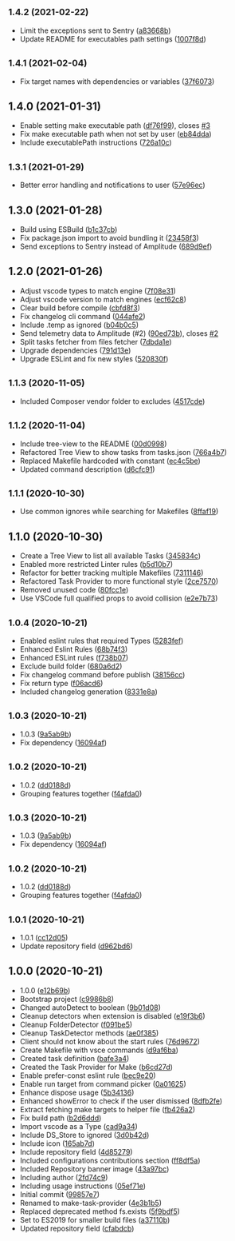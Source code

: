 ## <small>1.4.2 (2021-02-22)</small>

* Limit the exceptions sent to Sentry ([a83668b](https://github.com/carlos-algms/vscode-make-task-provider/commit/a83668b))
* Update README for executables path settings ([1007f8d](https://github.com/carlos-algms/vscode-make-task-provider/commit/1007f8d))



## <small>1.4.1 (2021-02-04)</small>

* Fix target names with dependencies or variables ([37f6073](https://github.com/carlos-algms/vscode-make-task-provider/commit/37f6073))



## 1.4.0 (2021-01-31)

* Enable setting make executable path ([df76f99](https://github.com/carlos-algms/vscode-make-task-provider/commit/df76f99)), closes [#3](https://github.com/carlos-algms/vscode-make-task-provider/issues/3)
* Fix make executable path when not set by user ([eb84dda](https://github.com/carlos-algms/vscode-make-task-provider/commit/eb84dda))
* Include executablePath instructions ([726a10c](https://github.com/carlos-algms/vscode-make-task-provider/commit/726a10c))



## <small>1.3.1 (2021-01-29)</small>

* Better error handling and notifications to user ([57e96ec](https://github.com/carlos-algms/vscode-make-task-provider/commit/57e96ec))



## 1.3.0 (2021-01-28)

* Build using ESBuild ([b1c37cb](https://github.com/carlos-algms/vscode-make-task-provider/commit/b1c37cb))
* Fix package.json import to avoid bundling it ([23458f3](https://github.com/carlos-algms/vscode-make-task-provider/commit/23458f3))
* Send exceptions to Sentry instead of Amplitude ([689d9ef](https://github.com/carlos-algms/vscode-make-task-provider/commit/689d9ef))



## 1.2.0 (2021-01-26)

* Adjust vscode types to match engine ([7f08e31](https://github.com/carlos-algms/vscode-make-task-provider/commit/7f08e31))
* Adjust vscode version to match engines ([ecf62c8](https://github.com/carlos-algms/vscode-make-task-provider/commit/ecf62c8))
* Clear build before compile ([cbfd8f3](https://github.com/carlos-algms/vscode-make-task-provider/commit/cbfd8f3))
* Fix changelog cli command ([044afe2](https://github.com/carlos-algms/vscode-make-task-provider/commit/044afe2))
* Include .temp as ignored ([b04b0c5](https://github.com/carlos-algms/vscode-make-task-provider/commit/b04b0c5))
* Send telemetry data to Amplitude (#2) ([90ed73b](https://github.com/carlos-algms/vscode-make-task-provider/commit/90ed73b)), closes [#2](https://github.com/carlos-algms/vscode-make-task-provider/issues/2)
* Split tasks fetcher from files fetcher ([7dbda1e](https://github.com/carlos-algms/vscode-make-task-provider/commit/7dbda1e))
* Upgrade dependencies ([791d13e](https://github.com/carlos-algms/vscode-make-task-provider/commit/791d13e))
* Upgrade ESLint and fix new styles ([520830f](https://github.com/carlos-algms/vscode-make-task-provider/commit/520830f))



## <small>1.1.3 (2020-11-05)</small>

* Included Composer vendor folder to excludes ([4517cde](https://github.com/carlos-algms/vscode-make-task-provider/commit/4517cde))



## <small>1.1.2 (2020-11-04)</small>

* Include tree-view to the README ([00d0998](https://github.com/carlos-algms/vscode-make-task-provider/commit/00d0998))
* Refactored Tree View to show tasks from tasks.json ([766a4b7](https://github.com/carlos-algms/vscode-make-task-provider/commit/766a4b7))
* Replaced Makefile hardcoded with constant ([ec4c5be](https://github.com/carlos-algms/vscode-make-task-provider/commit/ec4c5be))
* Updated command description ([d6cfc91](https://github.com/carlos-algms/vscode-make-task-provider/commit/d6cfc91))



## <small>1.1.1 (2020-10-30)</small>

* Use common ignores while searching for Makefiles ([8ffaf19](https://github.com/carlos-algms/vscode-make-task-provider/commit/8ffaf19))



## 1.1.0 (2020-10-30)

* Create a Tree View to list all available Tasks ([345834c](https://github.com/carlos-algms/vscode-make-task-provider/commit/345834c))
* Enabled more restricted Linter rules ([b5d10b7](https://github.com/carlos-algms/vscode-make-task-provider/commit/b5d10b7))
* Refactor for better tracking multiple Makefiles ([7311146](https://github.com/carlos-algms/vscode-make-task-provider/commit/7311146))
* Refactored Task Provider to more functional style ([2ce7570](https://github.com/carlos-algms/vscode-make-task-provider/commit/2ce7570))
* Removed unused code ([80fcc1e](https://github.com/carlos-algms/vscode-make-task-provider/commit/80fcc1e))
* Use VSCode full qualified props to avoid collision ([e2e7b73](https://github.com/carlos-algms/vscode-make-task-provider/commit/e2e7b73))



## <small>1.0.4 (2020-10-21)</small>

* Enabled eslint rules that required Types ([5283fef](https://github.com/carlos-algms/vscode-make-task-provider/commit/5283fef))
* Enhanced Eslint Rules ([68b74f3](https://github.com/carlos-algms/vscode-make-task-provider/commit/68b74f3))
* Enhanced ESLint rules ([f738b07](https://github.com/carlos-algms/vscode-make-task-provider/commit/f738b07))
* Exclude build folder ([680a6d2](https://github.com/carlos-algms/vscode-make-task-provider/commit/680a6d2))
* Fix changelog command before publish ([38156cc](https://github.com/carlos-algms/vscode-make-task-provider/commit/38156cc))
* Fix return type ([f06acd6](https://github.com/carlos-algms/vscode-make-task-provider/commit/f06acd6))
* Included changelog generation ([8331e8a](https://github.com/carlos-algms/vscode-make-task-provider/commit/8331e8a))



## <small>1.0.3 (2020-10-21)</small>

* 1.0.3 ([9a5ab9b](https://github.com/carlos-algms/vscode-make-task-provider/commit/9a5ab9b))
* Fix dependency ([16094af](https://github.com/carlos-algms/vscode-make-task-provider/commit/16094af))



## <small>1.0.2 (2020-10-21)</small>

* 1.0.2 ([dd0188d](https://github.com/carlos-algms/vscode-make-task-provider/commit/dd0188d))
* Grouping features together ([f4afda0](https://github.com/carlos-algms/vscode-make-task-provider/commit/f4afda0))



## <small>1.0.3 (2020-10-21)</small>

* 1.0.3 ([9a5ab9b](https://github.com/carlos-algms/vscode-make-task-provider/commit/9a5ab9b))
* Fix dependency ([16094af](https://github.com/carlos-algms/vscode-make-task-provider/commit/16094af))



## <small>1.0.2 (2020-10-21)</small>

* 1.0.2 ([dd0188d](https://github.com/carlos-algms/vscode-make-task-provider/commit/dd0188d))
* Grouping features together ([f4afda0](https://github.com/carlos-algms/vscode-make-task-provider/commit/f4afda0))



## <small>1.0.1 (2020-10-21)</small>

- 1.0.1 ([cc12d05](https://github.com/carlos-algms/vscode-make-task-provider/commit/cc12d05))
- Update repository field ([d962bd6](https://github.com/carlos-algms/vscode-make-task-provider/commit/d962bd6))

## 1.0.0 (2020-10-21)

- 1.0.0 ([e12b69b](https://github.com/carlos-algms/vscode-make-task-provider/commit/e12b69b))
- Bootstrap project ([c9986b8](https://github.com/carlos-algms/vscode-make-task-provider/commit/c9986b8))
- Changed autoDetect to boolean ([9b01d08](https://github.com/carlos-algms/vscode-make-task-provider/commit/9b01d08))
- Cleanup detectors when extension is disabled ([e19f3b6](https://github.com/carlos-algms/vscode-make-task-provider/commit/e19f3b6))
- Cleanup FolderDetector ([f091be5](https://github.com/carlos-algms/vscode-make-task-provider/commit/f091be5))
- Cleanup TaskDetector methods ([ae0f385](https://github.com/carlos-algms/vscode-make-task-provider/commit/ae0f385))
- Client should not know about the start rules ([76d9672](https://github.com/carlos-algms/vscode-make-task-provider/commit/76d9672))
- Create Makefile with vsce commands ([d9af6ba](https://github.com/carlos-algms/vscode-make-task-provider/commit/d9af6ba))
- Created task definition ([bafe3a4](https://github.com/carlos-algms/vscode-make-task-provider/commit/bafe3a4))
- Created the Task Provider for Make ([b6cd27d](https://github.com/carlos-algms/vscode-make-task-provider/commit/b6cd27d))
- Enable prefer-const eslint rule ([bec9e20](https://github.com/carlos-algms/vscode-make-task-provider/commit/bec9e20))
- Enable run target from command picker ([0a01625](https://github.com/carlos-algms/vscode-make-task-provider/commit/0a01625))
- Enhance dispose usage ([5b34136](https://github.com/carlos-algms/vscode-make-task-provider/commit/5b34136))
- Enhanced showError to check if the user dismissed ([8dfb2fe](https://github.com/carlos-algms/vscode-make-task-provider/commit/8dfb2fe))
- Extract fetching make targets to helper file ([fb426a2](https://github.com/carlos-algms/vscode-make-task-provider/commit/fb426a2))
- Fix build path ([b2d6ddd](https://github.com/carlos-algms/vscode-make-task-provider/commit/b2d6ddd))
- Import vscode as a Type ([cad9a34](https://github.com/carlos-algms/vscode-make-task-provider/commit/cad9a34))
- Include DS_Store to ignored ([3d0b42d](https://github.com/carlos-algms/vscode-make-task-provider/commit/3d0b42d))
- Include icon ([165ab7d](https://github.com/carlos-algms/vscode-make-task-provider/commit/165ab7d))
- Include repository field ([4d85279](https://github.com/carlos-algms/vscode-make-task-provider/commit/4d85279))
- Included configurations contributions section ([ff8df5a](https://github.com/carlos-algms/vscode-make-task-provider/commit/ff8df5a))
- Included Repository banner image ([43a97bc](https://github.com/carlos-algms/vscode-make-task-provider/commit/43a97bc))
- Including author ([2fd74c9](https://github.com/carlos-algms/vscode-make-task-provider/commit/2fd74c9))
- Including usage instructions ([05ef71e](https://github.com/carlos-algms/vscode-make-task-provider/commit/05ef71e))
- Initial commit ([99857e7](https://github.com/carlos-algms/vscode-make-task-provider/commit/99857e7))
- Renamed to make-task-provider ([4e3b1b5](https://github.com/carlos-algms/vscode-make-task-provider/commit/4e3b1b5))
- Replaced deprecated method fs.exists ([5f9bdf5](https://github.com/carlos-algms/vscode-make-task-provider/commit/5f9bdf5))
- Set to ES2019 for smaller build files ([a37110b](https://github.com/carlos-algms/vscode-make-task-provider/commit/a37110b))
- Updated repository field ([cfabdcb](https://github.com/carlos-algms/vscode-make-task-provider/commit/cfabdcb))
